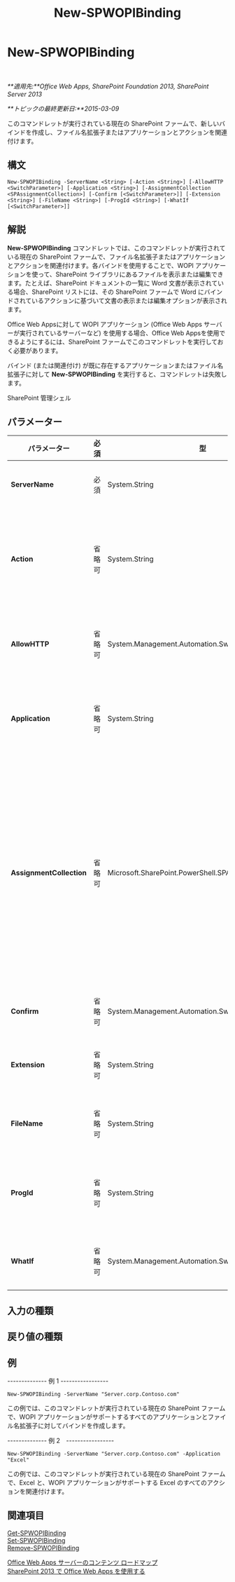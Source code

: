 ﻿---
title: New-SPWOPIBinding
TOCTitle: New-SPWOPIBinding
ms:assetid: 696f01b4-a144-431b-9bae-1c3ede78609d
ms:mtpsurl: https://technet.microsoft.com/ja-jp/library/JJ219441(v=office.15)
ms:contentKeyID: 48796429
ms.date: 12/22/2017
mtps_version: v=office.15
ms.translationtype: HT
---

# New-SPWOPIBinding

 

_**適用先:**Office Web Apps, SharePoint Foundation 2013, SharePoint Server 2013_

_**トピックの最終更新日:**2015-03-09_

このコマンドレットが実行されている現在の SharePoint ファームで、新しいバインドを作成し、ファイル名拡張子またはアプリケーションとアクションを関連付けます。

## 構文

    New-SPWOPIBinding -ServerName <String> [-Action <String>] [-AllowHTTP <SwitchParameter>] [-Application <String>] [-AssignmentCollection <SPAssignmentCollection>] [-Confirm [<SwitchParameter>]] [-Extension <String>] [-FileName <String>] [-ProgId <String>] [-WhatIf [<SwitchParameter>]]

## 解説

**New-SPWOPIBinding** コマンドレットでは、このコマンドレットが実行されている現在の SharePoint ファームで、ファイル名拡張子またはアプリケーションとアクションを関連付けます。各バインドを使用することで、WOPI アプリケーションを使って、SharePoint ライブラリにあるファイルを表示または編集できます。たとえば、SharePoint ドキュメントの一覧に Word 文書が表示されている場合、SharePoint リストには、その SharePoint ファームで Word にバインドされているアクションに基づいて文書の表示または編集オプションが表示されます。

Office Web Appsに対して WOPI アプリケーション (Office Web Apps サーバーが実行されているサーバーなど) を使用する場合、Office Web Appsを使用できるようにするには、SharePoint ファームでこのコマンドレットを実行しておく必要があります。

バインド (または関連付け) が既に存在するアプリケーションまたはファイル名拡張子に対して **New-SPWOPIBinding** を実行すると、コマンドレットは失敗します。

SharePoint 管理シェル

## パラメーター


<table>
<colgroup>
<col style="width: 25%" />
<col style="width: 25%" />
<col style="width: 25%" />
<col style="width: 25%" />
</colgroup>
<thead>
<tr class="header">
<th>パラメーター</th>
<th>必須</th>
<th>型</th>
<th>説明</th>
</tr>
</thead>
<tbody>
<tr class="odd">
<td><p><strong>ServerName</strong></p></td>
<td><p>必須</p></td>
<td><p>System.String</p></td>
<td><p>WOPI アプリケーション (Office Web Apps サーバー が実行されているサーバーなど) の名前または完全修飾ドメイン名 (FQDN) を指定します。</p></td>
</tr>
<tr class="even">
<td><p><strong>Action</strong></p></td>
<td><p>省略可</p></td>
<td><p>System.String</p></td>
<td><p>バインドするアクションを指定します (&quot;view&quot;、&quot;edit&quot;、&quot;embedview&quot; など)。WOPI アプリケーションがサポートするアクションの一覧を取得するには、<strong>Get-SPWOPIBinding</strong> を実行します。通常、このパラメーターは使用しません。あるアクションを指定して、別のアクションを指定しないと、一部の SharePoint の機能が動作しなくなることがあります。</p></td>
</tr>
<tr class="odd">
<td><p><strong>AllowHTTP</strong></p></td>
<td><p>省略可</p></td>
<td><p>System.Management.Automation.SwitchParameter</p></td>
<td><p>WOPI アプリケーションでサポートされる情報を、HTTP を使用して検出できるように指定します。True が指定されていると、WOPI アプリケーションからの検出情報が保護なしの接続で送信されます。</p></td>
</tr>
<tr class="even">
<td><p><strong>Application</strong></p></td>
<td><p>省略可</p></td>
<td><p>System.String</p></td>
<td><p>バインドするアプリケーションを指定します。&quot;Word&quot;、&quot;Excel&quot;、&quot;PowerPoint&quot;、&quot;OneNote&quot; などのアプリケーションを指定できます。WOPI アプリケーションでサポートされるアプリケーションの一覧を取得するには、<strong>Get-SPWOPIBinding</strong> を実行します。</p></td>
</tr>
<tr class="odd">
<td><p><strong>AssignmentCollection</strong></p></td>
<td><p>省略可</p></td>
<td><p>Microsoft.SharePoint.PowerShell.SPAssignmentCollection</p></td>
<td><p>適切な破棄を行うためにオブジェクトを管理します。<strong>SPWeb</strong> や <strong>SPSite</strong> などのオブジェクトの使用によって大量のメモリが使用される場合があるので、Windows PowerShell スクリプトでこれらのオブジェクトを使用するには適切なメモリ管理が必要です。メモリの解放が必要になった場合は、<strong>SPAssignment</strong> オブジェクトを使用して、変数へのオブジェクトの割り当てとオブジェクトの破棄を行うことができます。割り当てコレクションまたは <strong>Global</strong> パラメーターが使用されない場合、<strong>SPWeb</strong>、<strong>SPSite</strong>、または <strong>SPSiteAdministration</strong> オブジェクトが使用されると、オブジェクトは自動的に破棄されます。</p>
<div class="alert">

> [!NOTE]
> <STRONG>Global</STRONG> パラメーターが使用されている場合は、オブジェクトはすべてグローバル ストアに格納されます。<STRONG>Stop-SPAssignment</STRONG> コマンドを使用してオブジェクトの使用または破棄を直接行わないと、メモリ不足のシナリオになる場合があります。


</div></td>
</tr>
<tr class="even">
<td><p><strong>Confirm</strong></p></td>
<td><p>省略可</p></td>
<td><p>System.Management.Automation.SwitchParameter</p></td>
<td><p>コマンドを実行する前に確認メッセージを表示します。詳細については、次のコマンドを入力します。<strong>get-help about_commonparameters</strong></p></td>
</tr>
<tr class="odd">
<td><p><strong>Extension</strong></p></td>
<td><p>省略可</p></td>
<td><p>System.String</p></td>
<td><p>バインドするファイル名拡張子を指定します。WOPI アプリケーションでサポートされるファイル名拡張子の一覧を取得するには、<strong>Get-SPWOPIBinding</strong> を実行します。</p></td>
</tr>
<tr class="even">
<td><p><strong>FileName</strong></p></td>
<td><p>省略可</p></td>
<td><p>System.String</p></td>
<td><p>WOPI アプリケーションの検出情報が格納されている xml ファイルのパスを指定します。検出情報は、WOPI アプリケーションに直接要求するのではなく、xml ファイルから読み込むことができます。</p></td>
</tr>
<tr class="odd">
<td><p><strong>ProgId</strong></p></td>
<td><p>省略可</p></td>
<td><p>System.String</p></td>
<td><p>バインドするアプリケーションのプログラム識別子 (ProgID) を指定します。WOPI アプリケーションでサポートされる ProgID の一覧を取得するには、<strong>Get-SPWOPIBinding</strong> を実行します。このパラメーターを使用して、アクションを OneNote フォルダーに関連付けるだけでもかまいません。</p></td>
</tr>
<tr class="even">
<td><p><strong>WhatIf</strong></p></td>
<td><p>省略可</p></td>
<td><p>System.Management.Automation.SwitchParameter</p></td>
<td><p>コマンドを実行する代わりに、コマンドの実行結果を説明するメッセージを表示します。詳細については、次のコマンドを入力します。<strong>get-help about_commonparameters</strong></p></td>
</tr>
</tbody>
</table>


## 入力の種類

## 戻り値の種類

## 例

\-------------- 例 1 -----------------

    New-SPWOPIBinding -ServerName "Server.corp.Contoso.com"

この例では、このコマンドレットが実行されている現在の SharePoint ファームで、WOPI アプリケーションがサポートするすべてのアプリケーションとファイル名拡張子に対してバインドを作成します。

\-------------- 例 2　-----------------

    New-SPWOPIBinding -ServerName "Server.corp.Contoso.com" -Application "Excel"

この例では、このコマンドレットが実行されている現在の SharePoint ファームで、Excel と、WOPI アプリケーションがサポートする Excel のすべてのアクションを関連付けます。

## 関連項目


[Get-SPWOPIBinding](get-spwopibinding.md)  
[Set-SPWOPIBinding](set-spwopibinding.md)  
[Remove-SPWOPIBinding](remove-spwopibinding.md)  


[Office Web Apps サーバーのコンテンツ ロードマップ](content-roadmap-for-office-web-apps-server.md)  
[SharePoint 2013 で Office Web Apps を使用する](use-office-web-apps-with-sharepoint-2013.md)


